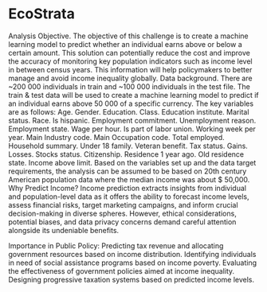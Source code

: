 # EcoStrata

Analysis Objective.
The objective of this challenge is to create a machine learning model to predict whether an individual earns above or below a certain amount.
This solution can potentially reduce the cost and improve the accuracy of monitoring key population indicators such as income level in between census years. This information will help policymakers to better manage and avoid income inequality globally.
Data background.
There are ~200 000 individuals in train and ~100 000 individuals in the test file.
The train & test data will be used to create a machine learning model to predict if an individual earns above 50 000 of a specific currency.
The key variables are as follows:
Age.
Gender.
Education.
Class.
Education institute.
Marital status.
Race.
Is hispanic.
Employment commitment.
Unemployment reason.
Employment state.
Wage per hour.
Is part of labor union.
Working week per year.
Main Industry code.
Main Occupation code.
Total employed.
Household summary.
Under 18 family.
Veteran benefit.
Tax status.
Gains.
Losses.
Stocks status.
Citizenship.
Residence 1 year ago.
Old residence state.
Income above limit.
Based on the variables set up and the data target requirements, the analysis can be assumed to be based on 20th century American population data where the median income was about $ 50,000.
Why Predict Income?
Income prediction extracts insights from individual and population-level data as it offers the ability to forecast income levels, assess financial risks, target marketing campaigns, and inform crucial decision-making in diverse spheres. However, ethical considerations, potential biases, and data privacy concerns demand careful attention alongside its undeniable benefits.


Importance in Public Policy:
Predicting tax revenue and allocating government resources based on income distribution.
Identifying individuals in need of social assistance programs based on income poverty.
Evaluating the effectiveness of government policies aimed at income inequality.
Designing progressive taxation systems based on predicted income levels.

